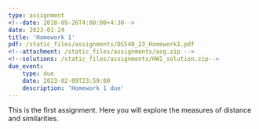 ```yaml
---
type: assignment
<!--date: 2018-09-26T4:00:00+4:30-->
date: 2023-01-24
title: 'Homework 1'
pdf: /static_files/assignments/DS540_23_Homework1.pdf
<!--attachment: /static_files/assignments/asg.zip -->
<!--solutions: /static_files/assignments/HW1_solution.zip-->
due_event: 
    type: due
    date: 2023-02-09T23:59:00
    description: 'Homework 1 due'
---
```

This is the first assignment. Here you will explore the measures of distance and similarities.

